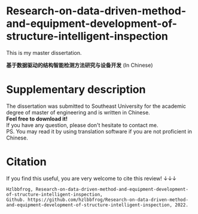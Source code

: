 # Research-on-data-driven-method-and-equipment-development-of-structure-intelligent-inspection
This is my master dissertation.

**基于数据驱动的结构智能检测方法研究与设备开发** (In Chinese)

# Supplementary description
The dissertation was submitted to Southeast University for the academic degree of master of engineering and is written in Chinese.  
**Feel free to download it!**  
If you have any question, please don't hesitate to contact me.  
PS. You may read it by using translation software if you are not proficient in Chinese.

# Citation
If you find this useful, you are very welcome to cite this review! ↓↓↓
```
Hzlbbfrog, Research-on-data-driven-method-and-equipment-development-of-structure-intelligent-inspection,  
Github. https://github.com/hzlbbfrog/Research-on-data-driven-method-and-equipment-development-of-structure-intelligent-inspection, 2022.
